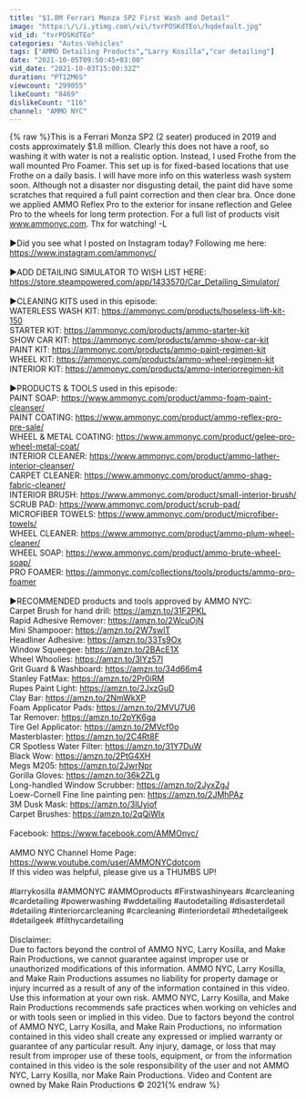 ```yaml
---
title: "$1.8M Ferrari Monza SP2 First Wash and Detail"
image: "https:\/\/i.ytimg.com\/vi\/tvrPOSKdTEo\/hqdefault.jpg"
vid_id: "tvrPOSKdTEo"
categories: "Autos-Vehicles"
tags: ["AMMO Detailing Products","Larry Kosilla","car detailing"]
date: "2021-10-05T09:50:45+03:00"
vid_date: "2021-10-03T15:00:32Z"
duration: "PT12M6S"
viewcount: "299055"
likeCount: "8469"
dislikeCount: "116"
channel: "AMMO NYC"
---
```

{% raw %}This is a Ferrari Monza SP2 (2 seater) produced in 2019 and costs approximately $1.8 million. Clearly this does not have a roof, so washing it with water is not a realistic option. Instead, I used Frothe from the wall mounted Pro Foamer. This set up is for fixed-based locations that use Frothe on a daily basis. I will have more info on this waterless wash system soon.  Although not a disaster nor disgusting detail, the paint did have some scratches that required a full paint correction and then clear bra. Once done we applied AMMO Reflex Pro to the exterior for insane reflection and Gelee Pro to the wheels for long term protection. For a full list of products visit www.ammonyc.com. Thx for watching! -L<br /><br />►Did you see what I posted on Instagram today? Following me here:  <a rel="nofollow" target="blank" href="https://www.instagram.com/ammonyc/">https://www.instagram.com/ammonyc/</a><br /><br />►ADD DETAILING SIMULATOR TO WISH LIST HERE:<br /><a rel="nofollow" target="blank" href="https://store.steampowered.com/app/1433570/Car_Detailing_Simulator/">https://store.steampowered.com/app/1433570/Car_Detailing_Simulator/</a><br /><br />►CLEANING KITS used in this episode: <br />WATERLESS WASH KIT: <a rel="nofollow" target="blank" href="https://ammonyc.com/products/hoseless-lift-kit-150">https://ammonyc.com/products/hoseless-lift-kit-150</a><br />STARTER KIT: <a rel="nofollow" target="blank" href="https://ammonyc.com/products/ammo-starter-kit">https://ammonyc.com/products/ammo-starter-kit</a><br />SHOW CAR KIT: <a rel="nofollow" target="blank" href="https://ammonyc.com/products/ammo-show-car-kit">https://ammonyc.com/products/ammo-show-car-kit</a><br />PAINT KIT: <a rel="nofollow" target="blank" href="https://ammonyc.com/products/ammo-paint-regimen-kit">https://ammonyc.com/products/ammo-paint-regimen-kit</a><br />WHEEL KIT: <a rel="nofollow" target="blank" href="https://ammonyc.com/products/ammo-wheel-regimen-kit">https://ammonyc.com/products/ammo-wheel-regimen-kit</a><br />INTERIOR KIT: <a rel="nofollow" target="blank" href="https://ammonyc.com/products/ammo-interiorregimen-kit">https://ammonyc.com/products/ammo-interiorregimen-kit</a><br /><br />►PRODUCTS &amp; TOOLS used in this episode: <br />PAINT SOAP: <a rel="nofollow" target="blank" href="https://www.ammonyc.com/product/ammo-foam-paint-cleanser/">https://www.ammonyc.com/product/ammo-foam-paint-cleanser/</a><br />PAINT COATING: <a rel="nofollow" target="blank" href="https://www.ammonyc.com/product/ammo-reflex-pro-pre-sale/">https://www.ammonyc.com/product/ammo-reflex-pro-pre-sale/</a><br />WHEEL &amp; METAL COATING: <a rel="nofollow" target="blank" href="https://www.ammonyc.com/product/gelee-pro-wheel-metal-coat/">https://www.ammonyc.com/product/gelee-pro-wheel-metal-coat/</a><br />INTERIOR CLEANER: <a rel="nofollow" target="blank" href="https://www.ammonyc.com/product/ammo-lather-interior-cleanser/">https://www.ammonyc.com/product/ammo-lather-interior-cleanser/</a><br />CARPET CLEANER: <a rel="nofollow" target="blank" href="https://www.ammonyc.com/product/ammo-shag-fabric-cleaner/">https://www.ammonyc.com/product/ammo-shag-fabric-cleaner/</a><br />INTERIOR BRUSH: <a rel="nofollow" target="blank" href="https://www.ammonyc.com/product/small-interior-brush/">https://www.ammonyc.com/product/small-interior-brush/</a><br />SCRUB PAD: <a rel="nofollow" target="blank" href="https://www.ammonyc.com/product/scrub-pad/">https://www.ammonyc.com/product/scrub-pad/</a><br />MICROFIBER TOWELS: <a rel="nofollow" target="blank" href="https://www.ammonyc.com/product/microfiber-towels/">https://www.ammonyc.com/product/microfiber-towels/</a><br />WHEEL CLEANER: <a rel="nofollow" target="blank" href="https://www.ammonyc.com/product/ammo-plum-wheel-cleaner/">https://www.ammonyc.com/product/ammo-plum-wheel-cleaner/</a><br />WHEEL SOAP: <a rel="nofollow" target="blank" href="https://www.ammonyc.com/product/ammo-brute-wheel-soap/">https://www.ammonyc.com/product/ammo-brute-wheel-soap/</a><br />PRO FOAMER: <a rel="nofollow" target="blank" href="https://ammonyc.com/collections/tools/products/ammo-pro-foamer">https://ammonyc.com/collections/tools/products/ammo-pro-foamer</a><br /><br />►RECOMMENDED products and tools approved by AMMO NYC: <br />Carpet Brush for hand drill: <a rel="nofollow" target="blank" href="https://amzn.to/31F2PKL">https://amzn.to/31F2PKL</a><br />Rapid Adhesive Remover: <a rel="nofollow" target="blank" href="https://amzn.to/2WcuOjN">https://amzn.to/2WcuOjN</a><br />Mini Shampooer: <a rel="nofollow" target="blank" href="https://amzn.to/2W7swlT">https://amzn.to/2W7swlT</a><br />Headliner Adhesive: <a rel="nofollow" target="blank" href="https://amzn.to/33Ts9Ox">https://amzn.to/33Ts9Ox</a><br />Window Squeegee: <a rel="nofollow" target="blank" href="https://amzn.to/2BAcE1X">https://amzn.to/2BAcE1X</a><br />Wheel Whoolies: <a rel="nofollow" target="blank" href="https://amzn.to/3lYz57I">https://amzn.to/3lYz57I</a><br />Grit Guard &amp; Washboard: <a rel="nofollow" target="blank" href="https://amzn.to/34d66m4">https://amzn.to/34d66m4</a><br />Stanley FatMax: <a rel="nofollow" target="blank" href="https://amzn.to/2Pr0iRM">https://amzn.to/2Pr0iRM</a><br />Rupes Paint Light: <a rel="nofollow" target="blank" href="https://amzn.to/2JxzGuD">https://amzn.to/2JxzGuD</a><br />Clay Bar: <a rel="nofollow" target="blank" href="https://amzn.to/2NmWkXP">https://amzn.to/2NmWkXP</a><br />Foam Applicator Pads: <a rel="nofollow" target="blank" href="https://amzn.to/2MVU7U6">https://amzn.to/2MVU7U6</a><br />Tar Remover: <a rel="nofollow" target="blank" href="https://amzn.to/2pYK6ga">https://amzn.to/2pYK6ga</a><br />Tire Gel Applicator: <a rel="nofollow" target="blank" href="https://amzn.to/2MVcf0o">https://amzn.to/2MVcf0o</a><br />Masterblaster: <a rel="nofollow" target="blank" href="https://amzn.to/2C4Rt8F">https://amzn.to/2C4Rt8F</a><br />CR Spotless Water Filter: <a rel="nofollow" target="blank" href="https://amzn.to/31Y7DuW">https://amzn.to/31Y7DuW</a><br />Black Wow: <a rel="nofollow" target="blank" href="https://amzn.to/2PtG4XH">https://amzn.to/2PtG4XH</a><br />Megs M205: <a rel="nofollow" target="blank" href="https://amzn.to/2JwrNpr">https://amzn.to/2JwrNpr</a><br />Gorilla Gloves: <a rel="nofollow" target="blank" href="https://amzn.to/36k2ZLg">https://amzn.to/36k2ZLg</a><br />Long-handled Window Scrubber: <a rel="nofollow" target="blank" href="https://amzn.to/2JyxZgJ">https://amzn.to/2JyxZgJ</a><br />Loew-Cornell Fine line painting pen: <a rel="nofollow" target="blank" href="https://amzn.to/2JMhPAz">https://amzn.to/2JMhPAz</a><br />3M Dusk Mask: <a rel="nofollow" target="blank" href="https://amzn.to/3lUyiof">https://amzn.to/3lUyiof</a><br />Carpet Brushes: <a rel="nofollow" target="blank" href="https://amzn.to/2qQiWIx">https://amzn.to/2qQiWIx</a><br /><br />Facebook: <a rel="nofollow" target="blank" href="https://www.facebook.com/AMMOnyc/">https://www.facebook.com/AMMOnyc/</a> <br /><br />AMMO NYC Channel Home Page: <a rel="nofollow" target="blank" href="https://www.youtube.com/user/AMMONYCdotcom">https://www.youtube.com/user/AMMONYCdotcom</a><br />If this video was helpful, please give us a THUMBS UP!<br /><br />#larrykosilla #AMMONYC #AMMOproducts #Firstwashinyears #carcleaning #cardetailing #powerwashing #wddetailing #autodetailing #disasterdetail #detailing #interiorcarcleaning #carcleaning #interiordetail #thedetailgeek #detailgeek #filthycardetailing<br /><br />Disclaimer:<br />Due to factors beyond the control of AMMO NYC, Larry Kosilla, and Make Rain Productions, we cannot guarantee against improper use or unauthorized modifications of this information. AMMO NYC, Larry Kosilla, and Make Rain Productions assumes no liability for property damage or injury incurred as a result of any of the information contained in this video. Use this information at your own risk. AMMO NYC, Larry Kosilla, and Make Rain Productions recommends safe practices when working on vehicles and or with tools seen or implied in this video. Due to factors beyond the control of AMMO NYC, Larry Kosilla, and Make Rain Productions, no information contained in this video shall create any expressed or implied warranty or guarantee of any particular result. Any injury, damage, or loss that may result from improper use of these tools, equipment, or from the information contained in this video is the sole responsibility of the user and not AMMO NYC, Larry Kosilla, nor Make Rain Productions. Video and Content are owned by Make Rain Productions © 2021{% endraw %}
